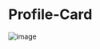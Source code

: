 # Profile-Card
![image](https://github.com/markjasonesguerra/markjasonesguerra.github.io/assets/113569780/611c1e6c-5f2a-47dc-912c-912db7e754bb)
